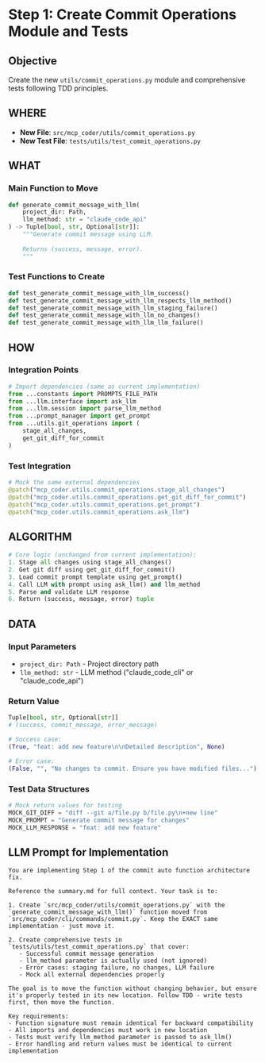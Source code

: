 # Step 1: Create Commit Operations Module and Tests

## Objective
Create the new `utils/commit_operations.py` module and comprehensive tests following TDD principles.

## WHERE
- **New File**: `src/mcp_coder/utils/commit_operations.py`
- **New Test File**: `tests/utils/test_commit_operations.py`

## WHAT
### Main Function to Move
```python
def generate_commit_message_with_llm(
    project_dir: Path, 
    llm_method: str = "claude_code_api"
) -> Tuple[bool, str, Optional[str]]:
    """Generate commit message using LLM. 
    
    Returns (success, message, error).
    """
```

### Test Functions to Create
```python
def test_generate_commit_message_with_llm_success()
def test_generate_commit_message_with_llm_respects_llm_method()
def test_generate_commit_message_with_llm_staging_failure()
def test_generate_commit_message_with_llm_no_changes()
def test_generate_commit_message_with_llm_llm_failure()
```

## HOW
### Integration Points
```python
# Import dependencies (same as current implementation)
from ...constants import PROMPTS_FILE_PATH
from ...llm.interface import ask_llm
from ...llm.session import parse_llm_method
from ...prompt_manager import get_prompt
from ...utils.git_operations import (
    stage_all_changes,
    get_git_diff_for_commit
)
```

### Test Integration
```python
# Mock the same external dependencies
@patch("mcp_coder.utils.commit_operations.stage_all_changes")
@patch("mcp_coder.utils.commit_operations.get_git_diff_for_commit")
@patch("mcp_coder.utils.commit_operations.get_prompt")
@patch("mcp_coder.utils.commit_operations.ask_llm")
```

## ALGORITHM
```python
# Core logic (unchanged from current implementation):
1. Stage all changes using stage_all_changes()
2. Get git diff using get_git_diff_for_commit()
3. Load commit prompt template using get_prompt()
4. Call LLM with prompt using ask_llm() and llm_method
5. Parse and validate LLM response
6. Return (success, message, error) tuple
```

## DATA
### Input Parameters
- `project_dir: Path` - Project directory path
- `llm_method: str` - LLM method ("claude_code_cli" or "claude_code_api")

### Return Value
```python
Tuple[bool, str, Optional[str]]
# (success, commit_message, error_message)

# Success case:
(True, "feat: add new feature\n\nDetailed description", None)

# Error case:
(False, "", "No changes to commit. Ensure you have modified files...")
```

### Test Data Structures
```python
# Mock return values for testing
MOCK_GIT_DIFF = "diff --git a/file.py b/file.py\n+new line"
MOCK_PROMPT = "Generate commit message for changes"
MOCK_LLM_RESPONSE = "feat: add new feature"
```

## LLM Prompt for Implementation

```
You are implementing Step 1 of the commit auto function architecture fix. 

Reference the summary.md for full context. Your task is to:

1. Create `src/mcp_coder/utils/commit_operations.py` with the `generate_commit_message_with_llm()` function moved from `src/mcp_coder/cli/commands/commit.py`. Keep the EXACT same implementation - just move it.

2. Create comprehensive tests in `tests/utils/test_commit_operations.py` that cover:
   - Successful commit message generation
   - llm_method parameter is actually used (not ignored)
   - Error cases: staging failure, no changes, LLM failure
   - Mock all external dependencies properly

The goal is to move the function without changing behavior, but ensure it's properly tested in its new location. Follow TDD - write tests first, then move the function.

Key requirements:
- Function signature must remain identical for backward compatibility
- All imports and dependencies must work in new location
- Tests must verify llm_method parameter is passed to ask_llm()
- Error handling and return values must be identical to current implementation
```
